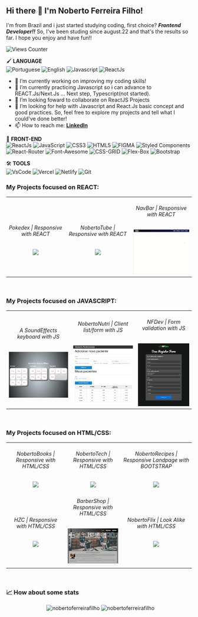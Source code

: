 ## Hi there 👋 I'm Noberto Ferreira Filho!

I'm from Brazil and i just started studying coding, first choice? <em><strong>Frontend Developer!!</strong></em> So, I've been studing since august.22 and that's the results so far. I hope you enjoy and have fun!!


![Views Counter](https://komarev.com/ghpvc/?username=NobertoFerreiraFilho)

🖌 **LANGUAGE** <br />
![Portuguese](https://img.shields.io/badge/-Portuguese-green)
![English](https://img.shields.io/badge/English-blue)
![Javascript](https://img.shields.io/badge/JavaScript-black?logo=Javascript)
![ReactJs](https://img.shields.io/badge/ReactJs-black?logo=react)

- 🔭 I’m currently working on improving my coding skills!
- 🌱 I’m currently practicing Javascript so i can advance to REACT.Js/Next.Js ... Next step, Typescript(not started).
- 👯 I’m looking foward to collaborate on ReactJS Projects
- 🤔 I’m looking for help with Javascript and React.Js basic concept and good practices. So, feel free to explore my projects and tell what I could've done better!
- 📫 How to reach me: **[LinkedIn](https://www.linkedin.com/in/nobertofilho)**


🌱 **FRONT-END** <br />
![ReactJs](https://img.shields.io/badge/ReactJs-black?logo=react)
![JavaScript](https://img.shields.io/badge/Javascript-black?logo=javascript)
![CSS3](https://img.shields.io/badge/CSS3-black?logo=CSS3)
![HTML5](https://img.shields.io/badge/HTML5-black?logo=HTML5)
![FIGMA](https://img.shields.io/badge/FIGMA-black?logo=FIGMA)
![Styled Components](https://img.shields.io/badge/Styled%20Components-black?logo=styled-components)
![React-Router](https://img.shields.io/badge/React%20Router-black?logo=react-router)
![Font-Awesome](https://img.shields.io/badge/Font%20awesome-black?logo=font-awesome)
![CSS-GRID](https://img.shields.io/badge/GRID-black?logo=GRID)
![Flex-Box](https://img.shields.io/badge/Flex%20Box-black?logo=Flexbox)
![Bootstrap](https://img.shields.io/badge/Bootstrap-black?logo=Bootstrap)

🛠 **TOOLS** <br />
![VsCode](https://img.shields.io/badge/VSCode-black?logo=visual-studio-code)
![Vercel](https://img.shields.io/badge/Vercel-black?logo=vercel)
![Netlify](https://img.shields.io/badge/Netlify-black?logo=netlify)
![Git](https://img.shields.io/badge/Git-black?logo=git) 

### **My Projects focused on REACT:**
<div align="center">
<table>
  <tr>
    <td align='center'><h6 font-size='5px'>Pokedex | Responsive with REACT</h6><a href="https://github.com/NobertoFerreiraFilho/PokedexNFF" target="_blank"><img src="https://github.com/NobertoFerreiraFilho/PokedexNFF/blob/master/src/image/Pokedex-Homepage.gif" width=240></a></td>
    <td align='center'><h6 font-size='5px'>NobertoTube | Responsive with REACT</h6><a href="https://github.com/NobertoFerreiraFilho/NobertoTube" target="_blank"><img src="https://github.com/NobertoFerreiraFilho/NobertoTube/blob/main/img/AluraTube-Noberto.gif" width=240></a></td>
    <td align='center'><h6>NavBar | Responsive with REACT</h6><a href="https://github.com/NobertoFerreiraFilho/Responsive-React-Navbar" target="_blank"><img src="https://github.com/NobertoFerreiraFilho/Responsive-React-Navbar/blob/main/public/NavBar.gif" width=240></a></td>
  </tr>

   </tr>
</table>
</div>
<br/>

### **My Projects focused on JAVASCRIPT:**
<div align="center">
<table>
  <tr>
    <td align='center'><h6 font-size='5px'>A SoundEffects keyboard with JS</h6><a href="https://github.com/NobertoFerreiraFilho/Noberto-Sounf-Effects-JS" target="_blank"><img src="https://github.com/NobertoFerreiraFilho/Noberto-Sounf-Effects-JS/blob/main/images/home.png" width=240></a></td>
    <td align='center'><h6 font-size='5px'>NobertoNutri | Client list/form with JS</h6><a href="https://github.com/NobertoFerreiraFilho/Noberto-nutri-form-ajax" target="_blank"><img src="https://github.com/NobertoFerreiraFilho/Noberto-nutri-form-ajax/blob/main/img/form.png" width=240></a></td>
    <td align='center'><h6 font-size='5px'>NFDev | Form validation with JS</h6><a href="https://github.com/NobertoFerreiraFilho/form-validation" target="_blank"><img src="https://github.com/NobertoFerreiraFilho/form-validation/blob/main/img/project/cadastro-dark.png" width=220></a></td>
  </tr>
</table>
</div>
<br/>


### **My Projects focused on HTML/CSS:**

<div align="center">  
<table>
  <tr>
    <td align='center' ><h6>NobertoBooks | Responsive with HTML/CSS</h6><a href="https://github.com/NobertoFerreiraFilho/NobertoBooks-NFF" target="_blank"><img src="https://github.com/NobertoFerreiraFilho/NobertoBooks-NFF/blob/master/img/projeto/NobertoBooks.gif" width=240></a>
    </td>
    <td align='center'><h6>NobertoTech | Responsive with HTML/CSS</h6><a href="https://github.com/NobertoFerreiraFilho/7DC-HTML-CSS" target="_blank"><img src="https://github.com/NobertoFerreiraFilho/7DC-HTML-CSS/blob/main/img/projeto/homepage-NobertoTech.gif" width=240></a></td>
    <td align='center'><h6>NobertoRecipes | Responsive Landpage with BOOTSTRAP</h6><a href="https://github.com/NobertoFerreiraFilho/NobertoRecipes-bootstrap" target="_blank"><img src="https://github.com/NobertoFerreiraFilho/NobertoRecipes-bootstrap/blob/main/src/img/NobertoRecipes.gif" width=240></a>
    </td>
  </tr>
  <tr>
    <td align='center' ><h6>HZC | Responsive with HTML/CSS</h6><a href="https://github.com/NobertoFerreiraFilho/skateApp-flexbox-grid" target="_blank"><img src="https://github.com/NobertoFerreiraFilho/skateApp-flexbox-grid/blob/master/assets/img/HZC-SkateApp_1__AdobeExpress.gif" width=240></a></td>
    <td align='center'><h6>BarberShop | Responsive with HTML/CSS</h6><a href="https://github.com/NobertoFerreiraFilho/BarberShopWebsite" target="_blank"><img src="https://github.com/NobertoFerreiraFilho/BarberShopWebsite/blob/master/images/barbershop-alura.gif" width=240></a>
    </td>
    <td align='center'><h6>NobertoFlix | Look Alike with HTML/CSS</h6><a href="https://github.com/NobertoFerreiraFilho/Netflix-Clone-page" target="_blank"><img src="https://github.com/NobertoFerreiraFilho/Netflix-Clone-page/blob/master/img/Netflix-clone1.gif" width=240></a></td>
 </tr>
</table>
</div>
<br/>

###  **📈 How about some stats**
<div align="center">&nbsp;
  <img align="center" src="https://github-readme-stats.vercel.app/api?username=nobertoferreirafilho&show_icons=true&theme=merko" alt="nobertoferreirafilho" height=150px />
  <img align="center" src="https://github-readme-stats.vercel.app/api/top-langs/?username=nobertoferreirafilho&layout=compact&theme=merko" alt="nobertoferreirafilho" height=150px />
</div>
<br/>
  
